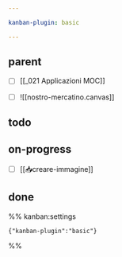 ```yaml
---

kanban-plugin: basic

---
```


## parent

- [ ] [[_021 Applicazioni MOC]]
- [ ] ![[nostro-mercatino.canvas]]


## todo



## on-progress

- [ ] [[📥creare-immagine]]


## done





%% kanban:settings
```
{"kanban-plugin":"basic"}
```
%%